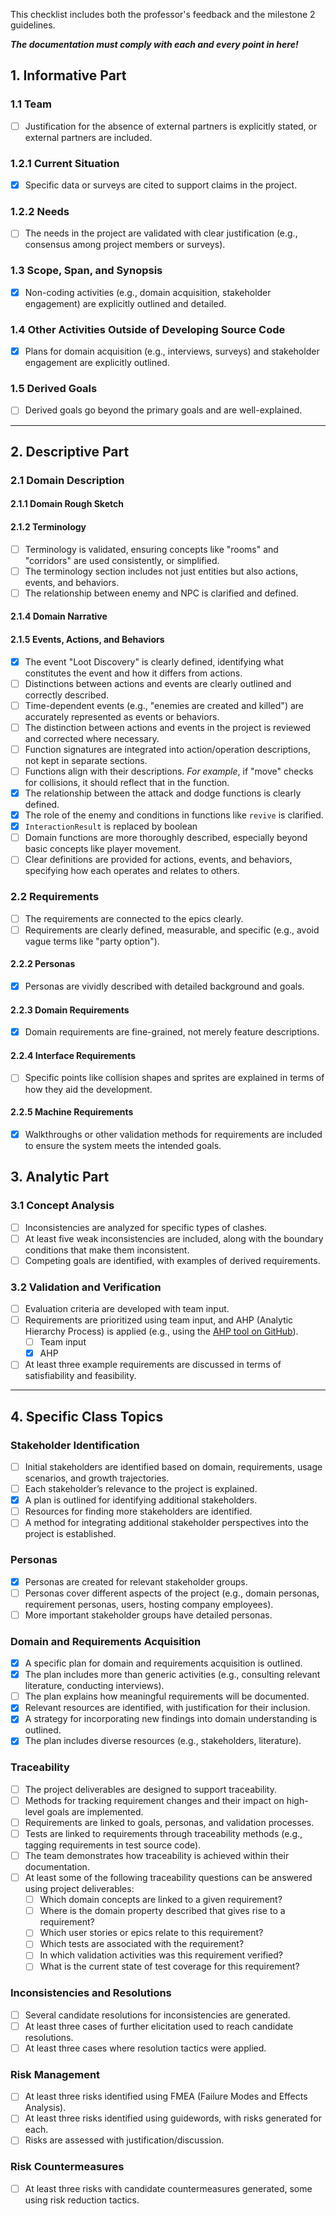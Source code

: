 
This checklist includes both the professor's feedback and the milestone 2 guidelines.  


***The documentation must comply with each and every point in here!***

## 1. Informative Part

### 1.1 Team
- [ ] Justification for the absence of external partners is explicitly stated, or external partners are included.

### 1.2.1 Current Situation
- [X] Specific data or surveys are cited to support claims in the project.

### 1.2.2 Needs
- [ ] The needs in the project are validated with clear justification (e.g., consensus among project members or surveys).

### 1.3 Scope, Span, and Synopsis
- [X] Non-coding activities (e.g., domain acquisition, stakeholder engagement) are explicitly outlined and detailed.

### 1.4 Other Activities Outside of Developing Source Code
- [X] Plans for domain acquisition (e.g., interviews, surveys) and stakeholder engagement are explicitly outlined.

### 1.5 Derived Goals
- [ ] Derived goals go beyond the primary goals and are well-explained.

---

## 2. Descriptive Part

### 2.1 Domain Description

#### 2.1.1 Domain Rough Sketch

#### 2.1.2 Terminology
- [ ] Terminology is validated, ensuring concepts like "rooms" and "corridors" are used consistently, or simplified.
- [ ] The terminology section includes not just entities but also actions, events, and behaviors.
- [ ] The relationship between enemy and NPC is clarified and defined.

#### 2.1.4 Domain Narrative

#### 2.1.5 Events, Actions, and Behaviors
- [X] The event "Loot Discovery" is clearly defined, identifying what constitutes the event and how it differs from actions.
- [ ] Distinctions between actions and events are clearly outlined and correctly described.
- [ ] Time-dependent events (e.g., "enemies are created and killed") are accurately represented as events or behaviors.
- [ ] The distinction between actions and events in the project is reviewed and corrected where necessary.
- [ ] Function signatures are integrated into action/operation descriptions, not kept in separate sections.
- [ ] Functions align with their descriptions. *For example*, if "move" checks for collisions, it should reflect that in the function.
- [X] The relationship between the attack and dodge functions is clearly defined.
- [X] The role of the enemy and conditions in functions like `revive` is clarified.
- [X] `InteractionResult` is replaced by boolean
- [ ] Domain functions are more thoroughly described, especially beyond basic concepts like player movement.
- [ ] Clear definitions are provided for actions, events, and behaviors, specifying how each operates and relates to others.

### 2.2 Requirements
- [ ] The requirements are connected to the epics clearly.
- [ ] Requirements are clearly defined, measurable, and specific (e.g., avoid vague terms like "party option").

#### 2.2.2 Personas
- [X] Personas are vividly described with detailed background and goals.

#### 2.2.3 Domain Requirements
- [X] Domain requirements are fine-grained, not merely feature descriptions.

#### 2.2.4 Interface Requirements
- [ ] Specific points like collision shapes and sprites are explained in terms of how they aid the development.

#### 2.2.5 Machine Requirements
- [X] Walkthroughs or other validation methods for requirements are included to ensure the system meets the intended goals.


## 3. Analytic Part

### 3.1 Concept Analysis
- [ ] Inconsistencies are analyzed for specific types of clashes.
- [ ] At least five weak inconsistencies are included, along with the boundary conditions that make them inconsistent.
- [ ] Competing goals are identified, with examples of derived requirements.

### 3.2 Validation and Verification
- [ ] Evaluation criteria are developed with team input.
- [ ] Requirements are prioritized using team input, and AHP (Analytic Hierarchy Process) is applied (e.g., using the [AHP tool on GitHub](https://github.com/gluc/ahp)).
  - [ ] Team input
  - [X] AHP
- [ ] At least three example requirements are discussed in terms of satisfiability and feasibility.

---

## 4. Specific Class Topics

### Stakeholder Identification
- [ ] Initial stakeholders are identified based on domain, requirements, usage scenarios, and growth trajectories.
- [ ] Each stakeholder’s relevance to the project is explained.
- [X] A plan is outlined for identifying additional stakeholders.
- [ ] Resources for finding more stakeholders are identified.
- [ ] A method for integrating additional stakeholder perspectives into the project is established.

### Personas
- [X] Personas are created for relevant stakeholder groups.
- [ ] Personas cover different aspects of the project (e.g., domain personas, requirement personas, users, hosting company employees).
- [ ] More important stakeholder groups have detailed personas.

### Domain and Requirements Acquisition
- [X] A specific plan for domain and requirements acquisition is outlined.
- [X] The plan includes more than generic activities (e.g., consulting relevant literature, conducting interviews).
- [ ] The plan explains how meaningful requirements will be documented.
- [X] Relevant resources are identified, with justification for their inclusion.
- [X] A strategy for incorporating new findings into domain understanding is outlined.
- [X] The plan includes diverse resources (e.g., stakeholders, literature).

### Traceability
- [ ] The project deliverables are designed to support traceability.
- [ ] Methods for tracking requirement changes and their impact on high-level goals are implemented.
- [ ] Requirements are linked to goals, personas, and validation processes.
- [ ] Tests are linked to requirements through traceability methods (e.g., tagging requirements in test source code).
- [ ] The team demonstrates how traceability is achieved within their documentation.
- [ ] At least some of the following traceability questions can be answered using project deliverables:
  - [ ] Which domain concepts are linked to a given requirement?
  - [ ] Where is the domain property described that gives rise to a requirement?
  - [ ] Which user stories or epics relate to this requirement?
  - [ ] Which tests are associated with the requirement?
  - [ ] In which validation activities was this requirement verified?
  - [ ] What is the current state of test coverage for this requirement?

### Inconsistencies and Resolutions
- [ ] Several candidate resolutions for inconsistencies are generated.
- [ ] At least three cases of further elicitation used to reach candidate resolutions.
- [ ] At least three cases where resolution tactics were applied.

### Risk Management
- [ ] At least three risks identified using FMEA (Failure Modes and Effects Analysis).
- [ ] At least three risks identified using guidewords, with risks generated for each.
- [ ] Risks are assessed with justification/discussion.

### Risk Countermeasures
- [ ] At least three risks with candidate countermeasures generated, some using risk reduction tactics.